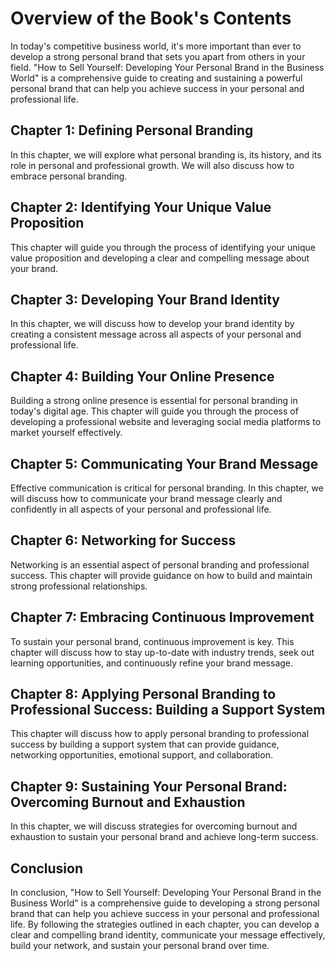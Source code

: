 Overview of the Book's Contents
=============================================

In today's competitive business world, it's more important than ever to develop a strong personal brand that sets you apart from others in your field. "How to Sell Yourself: Developing Your Personal Brand in the Business World" is a comprehensive guide to creating and sustaining a powerful personal brand that can help you achieve success in your personal and professional life.

Chapter 1: Defining Personal Branding
-------------------------------------

In this chapter, we will explore what personal branding is, its history, and its role in personal and professional growth. We will also discuss how to embrace personal branding.

Chapter 2: Identifying Your Unique Value Proposition
----------------------------------------------------

This chapter will guide you through the process of identifying your unique value proposition and developing a clear and compelling message about your brand.

Chapter 3: Developing Your Brand Identity
-----------------------------------------

In this chapter, we will discuss how to develop your brand identity by creating a consistent message across all aspects of your personal and professional life.

Chapter 4: Building Your Online Presence
----------------------------------------

Building a strong online presence is essential for personal branding in today's digital age. This chapter will guide you through the process of developing a professional website and leveraging social media platforms to market yourself effectively.

Chapter 5: Communicating Your Brand Message
-------------------------------------------

Effective communication is critical for personal branding. In this chapter, we will discuss how to communicate your brand message clearly and confidently in all aspects of your personal and professional life.

Chapter 6: Networking for Success
---------------------------------

Networking is an essential aspect of personal branding and professional success. This chapter will provide guidance on how to build and maintain strong professional relationships.

Chapter 7: Embracing Continuous Improvement
-------------------------------------------

To sustain your personal brand, continuous improvement is key. This chapter will discuss how to stay up-to-date with industry trends, seek out learning opportunities, and continuously refine your brand message.

Chapter 8: Applying Personal Branding to Professional Success: Building a Support System
----------------------------------------------------------------------------------------

This chapter will discuss how to apply personal branding to professional success by building a support system that can provide guidance, networking opportunities, emotional support, and collaboration.

Chapter 9: Sustaining Your Personal Brand: Overcoming Burnout and Exhaustion
----------------------------------------------------------------------------

In this chapter, we will discuss strategies for overcoming burnout and exhaustion to sustain your personal brand and achieve long-term success.

Conclusion
----------

In conclusion, "How to Sell Yourself: Developing Your Personal Brand in the Business World" is a comprehensive guide to developing a strong personal brand that can help you achieve success in your personal and professional life. By following the strategies outlined in each chapter, you can develop a clear and compelling brand identity, communicate your message effectively, build your network, and sustain your personal brand over time.
